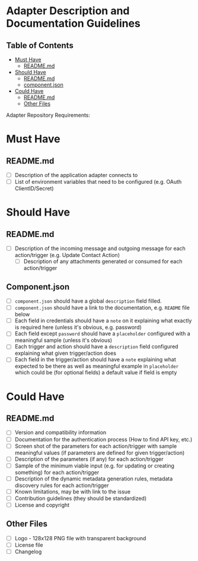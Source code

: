 # Adapter Description and Documentation Guidelines

## Table of Contents

- [Must Have](#must-have)
  - [README.md](#readmemd)
- [Should Have](#should-have)
  - [README.md](#readmemd-1)
  - [component.json](#componentjson)
- [Could Have](#could-have)
  - [README.md](#readmemd-2)
  - [Other Files](#other-files)


Adapter Repository Requirements:

# Must Have
## README.md
- [ ] Description of the application adapter connects to
- [ ] List of environment variables that need to be configured (e.g. OAuth ClientID/Secret)
# Should Have
## README.md
- [ ] Description of the incoming message and outgoing message for each action/trigger (e.g. Update Contact Action)
    - [ ] Description of any attachments generated or consumed for each action/trigger
## Component.json
- [ ] `component.json` should have a global `description` field filled.
- [ ] `component.json` should have a link to the documentation, e.g. `README` file below
- [ ] Each field in credentials should have a `note` on it explaining what exactly is required here (unless it's obvious, e.g. password)
- [ ] Each field except `password` should have a `placeholder` configured with a meaningful sample (unless it's obvious)
- [ ] Each trigger and action should have a `description` field configured explaining what given trigger/action does
- [ ] Each field in the trigger/action should have a `note` explaining what expected to be there as well as meaningful example
 in `placeholder` which could be (for optional fields) a default value if field is empty

# Could Have
## README.md
- [ ] Version and compatibility information
- [ ] Documentation for the authentication process (How to find API key, etc.)
- [ ] Screen shot of the parameters for each action/trigger with sample meaningful values (if parameters are defined for given trigger/action)
- [ ] Description of the parameters (if any) for each action/trigger
- [ ] Sample of the minimum viable input (e.g. for updating or creating something) for each action/trigger
- [ ] Description of the dynamic metadata generation rules, metadata discovery rules for each action/trigger
- [ ] Known limitations, may be with link to the issue
- [ ] Contribution guidelines (they should be standardized)
- [ ] License and copyright
## Other Files
- [ ] Logo - 128x128 PNG file with transparent background
- [ ] License file
- [ ] Changelog

